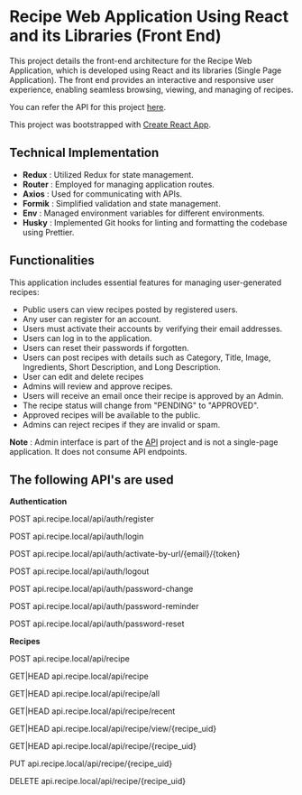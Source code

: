 # Recipe Web Application Using React and its Libraries (Front End)

This project details the front-end architecture for the Recipe Web Application, which is developed using React and its libraries (Single Page Application). The front end provides an interactive and responsive user experience, enabling seamless browsing, viewing, and managing of recipes.

You can refer the API for this project [here](https://github.com/mail2asik/api-recipe).

This project was bootstrapped with [Create React App](https://github.com/facebook/create-react-app).

## Technical Implementation
- **Redux** : Utilized Redux for state management.
- **Router** : Employed for managing application routes.
- **Axios** : Used for communicating with APIs.
- **Formik** : Simplified validation and state management.
- **Env** : Managed environment variables for different environments.
- **Husky** : Implemented Git hooks for linting and formatting the codebase using Prettier.

## Functionalities

This application includes essential features for managing user-generated recipes:
- Public users can view recipes posted by registered users.
- Any user can register for an account.
- Users must activate their accounts by verifying their email addresses.
- Users can log in to the application.
- Users can reset their passwords if forgotten.
- Users can post recipes with details such as Category, Title, Image, Ingredients, Short Description, and Long Description.
- User can edit and delete recipes
- Admins will review and approve recipes.
- Users will receive an email once their recipe is approved by an Admin.
- The recipe status will change from "PENDING" to "APPROVED".
- Approved recipes will be available to the public.
- Admins can reject recipes if they are invalid or spam.

**Note** : Admin interface is part of the [API](https://github.com/mail2asik/api-recipe) project and is not a single-page application. It does not consume API endpoints.

## The following API's are used

**Authentication**

POST      api.recipe.local/api/auth/register 

POST      api.recipe.local/api/auth/login 

POST      api.recipe.local/api/auth/activate-by-url/{email}/{token} 

POST      api.recipe.local/api/auth/logout 

POST      api.recipe.local/api/auth/password-change

POST      api.recipe.local/api/auth/password-reminder 

POST      api.recipe.local/api/auth/password-reset

**Recipes**

POST      api.recipe.local/api/recipe 

GET|HEAD  api.recipe.local/api/recipe 

GET|HEAD  api.recipe.local/api/recipe/all 

GET|HEAD  api.recipe.local/api/recipe/recent 

GET|HEAD  api.recipe.local/api/recipe/view/{recipe_uid} 

GET|HEAD  api.recipe.local/api/recipe/{recipe_uid}

PUT       api.recipe.local/api/recipe/{recipe_uid} 

DELETE    api.recipe.local/api/recipe/{recipe_uid}
